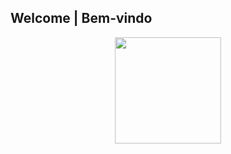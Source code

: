 ## Welcome | Bem-vindo


<!--p>
  Status
</p-->

<p align="center">
  <img height="170" src="https://github-readme-stats.vercel.app/api?username=pedromiguelcarraro&count_private=true&include_all_commits=true&theme=github_dark" />
</p>


<!--

#EN-US

- ⌨ Currently working on Personal GitHub Page
- 📋 My active Side Projects are Shapez.io Mod, MUTranslator
- 📌 Some Ideas An Old Windowns "RPG"
- 🌱 Currently learning C/Cpp
- 📕 Want to learn about Web Development, JS, more Python, CSharp
- 📫 Contact E-mail pedromiguel.carraro@gmail.com
- 🏠 Personal Site <a href="https://pedromiguelcarraro.github.io/">pedromiguelcarraro.github.io</a> (on work)
- 👨‍💻 If possible work more with the community

#PT-BR

- ⌨ Trabalhando em Personal GitHub Page
- 📋 Meus Projetos Secundario Shapez.io Mod, MUTranslator
- 📌 Algumas Ideias RPG no estilo do velho Windowns
- 🌱 Aprendendo atualmente C/Cpp
- 📕 Querendo aprender Web Development, JS, more Python, CSharp
- 📫 E-mail de Contato pedromiguel.carraro@gmail.com
- 🏠 Site Pessoal <a href="https://pedromiguelcarraro.github.io/">pedromiguelcarraro.github.io</a> (on work)
- 👨‍💻 Se possível gostaria de trabalhar mais com a comunidade

-->
